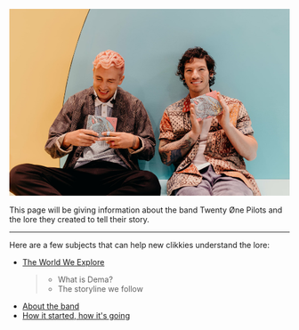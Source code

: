 ![the boys](Twentyonepilots/tyjo.jpg)  

This page will be giving information about the band Twenty Øne Pilots and the lore they created to tell their story.

--------------------------------------------------------------------------------
Here are a few subjects that can help new clikkies understand the lore:
- [The World We Explore](Dema.md)
  > - What is Dema?
  > - The storyline we follow
- [About the band](theband.md)
- [How it started, how it's going](moreabout.md)





<div class="reveal">
      <div class="slides">
        <section data-markdown="twentyonepilots.md" data-background-image="Twentyonepilots/clancylogo.jpg"></section>
      </div>
    </div>
